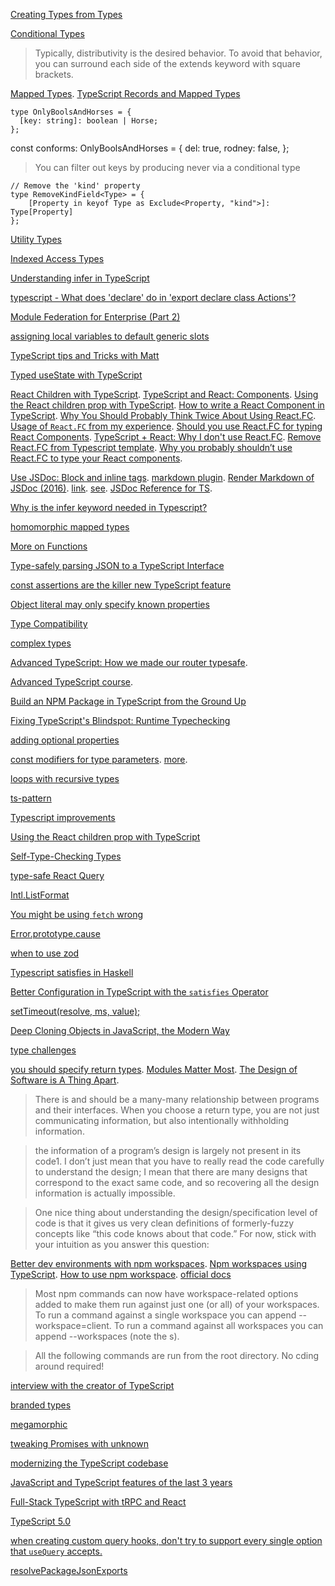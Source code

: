 [Creating Types from Types](https://www.typescriptlang.org/docs/handbook/2/types-from-types.html)

[Conditional Types](https://www.typescriptlang.org/docs/handbook/2/conditional-types.html)

> Typically, distributivity is the desired behavior. To avoid that behavior, you can surround each side of the extends keyword with square brackets.

[Mapped Types](https://www.typescriptlang.org/docs/handbook/2/mapped-types.html). [TypeScript Records and Mapped Types](https://www.wwt.com/article/typescript-records-and-mapped-types)

    type OnlyBoolsAndHorses = {
      [key: string]: boolean | Horse;
    };
 
const conforms: OnlyBoolsAndHorses = {
  del: true,
  rodney: false,
};

> You can filter out keys by producing never via a conditional type

    // Remove the 'kind' property
    type RemoveKindField<Type> = {
        [Property in keyof Type as Exclude<Property, "kind">]: Type[Property]
    };

[Utility Types](https://www.typescriptlang.org/docs/handbook/utility-types.html)

[Indexed Access Types](https://www.typescriptlang.org/docs/handbook/2/indexed-access-types.html)

[Understanding infer in TypeScript](https://blog.logrocket.com/understanding-infer-typescript/)

[typescript - What does 'declare' do in 'export declare class Actions'?](https://stackoverflow.com/questions/35019987/what-does-declare-do-in-export-declare-class-actions)

[Module Federation for Enterprise (Part 2)](https://dev.to/waldronmatt/module-federation-for-enterprise-part-2-men)

[assigning local variables to default generic slots](https://twitter.com/mpocock1/status/1516752789564764160)

[TypeScript tips and Tricks with Matt](https://www.youtube.com/watch?v=hBk4nV7q6-w)

[Typed useState with TypeScript](https://www.carlrippon.com/typed-usestate-with-typescript/)

[React Children with TypeScript](https://www.carlrippon.com/react-children-with-typescript/). [TypeScript and React: Components](https://fettblog.eu/typescript-react/components/). [Using the React children prop with TypeScript](https://blog.logrocket.com/using-react-children-prop-typescript/). [How to write a React Component in TypeScript](https://kentcdodds.com/blog/how-to-write-a-react-component-in-typescript). [Why You Should Probably Think Twice About Using React.FC](https://spin.atomicobject.com/2022/01/04/think-twice-react-fc/). [Usage of `React.FC` from my experience](https://dev.to/xenoxdev/usage-of-reactfc-from-my-experience-22n7). [Should you use React.FC for typing React Components](https://medium.com/@harrymt/should-you-use-react-fc-for-typing-react-components-62cde9ba67c). [TypeScript + React: Why I don't use React.FC](https://fettblog.eu/typescript-react-why-i-dont-use-react-fc/). [Remove React.FC from Typescript template](https://github.com/facebook/create-react-app/pull/8177). [Why you probably shouldn’t use React.FC to type your React components](https://blog.raccoons.be/react-fc-opinion).

[Use JSDoc: Block and inline tags](https://jsdoc.app/about-block-inline-tags.html). [markdown plugin](https://jsdoc.app/plugins-markdown.html). [Render Markdown of JSDoc (2016)](https://github.com/microsoft/vscode/issues/17414). [link](https://jsdoc.app/tags-inline-link.html). [see](https://jsdoc.app/tags-see.html). [JSDoc Reference for TS](https://www.typescriptlang.org/docs/handbook/jsdoc-supported-types.html).

[Why is the infer keyword needed in Typescript?](https://stackoverflow.com/questions/60067100/why-is-the-infer-keyword-needed-in-typescript)

[homomorphic mapped types](https://github.com/Microsoft/TypeScript/pull/12563)

[More on Functions](https://www.typescriptlang.org/docs/handbook/2/functions.html)

[Type-safely parsing JSON to a TypeScript Interface](https://dev.to/codeprototype/safely-parsing-json-to-a-typescript-interface-3lkj)

[const assertions are the killer new TypeScript feature](https://blog.logrocket.com/const-assertions-are-the-killer-new-typescript-feature-b73451f35802/)

[Object literal may only specify known properties](https://stackoverflow.com/questions/31816061/why-am-i-getting-an-error-object-literal-may-only-specify-known-properties)

[Type Compatibility](https://www.typescriptlang.org/docs/handbook/type-compatibility.html)

[complex types](https://twitter.com/tesseralis/status/1530346544137789443)

[Advanced TypeScript: How we made our router typesafe](https://twitter.com/zoontek/status/1531190031372673024?t=sAEYxNDdseHXVgChM_1UpQ&s=03).

[Advanced TypeScript course](https://www.youtube.com/playlist?list=PLIvujZeVDLMx040-j1W4WFs1BxuTGdI_b).

[Build an NPM Package in TypeScript from the Ground Up](https://spin.atomicobject.com/2022/06/21/npm-package-typescript/)

[Fixing TypeScript's Blindspot: Runtime Typechecking](https://www.youtube.com/watch?v=rY_XqfSHock)

[adding optional properties](https://twitter.com/housecor/status/1580600449367183360)

[const modifiers for type parameters](https://twitter.com/AndaristRake/status/1602645915474477056). [more](https://twitter.com/AndaristRake/status/1602701606721814528).

[loops with recursive types](https://twitter.com/GabrielVergnaud/status/1602700630182739968)

[ts-pattern](https://twitter.com/GabrielVergnaud/status/1606290608934395906)

[Typescript improvements](https://news.ycombinator.com/item?id=34132866)

[Using the React children prop with TypeScript](https://blog.logrocket.com/using-react-children-prop-with-typescript/)

[Self-Type-Checking Types](https://twitter.com/devanshj__/status/1610423724708343808)

[type-safe React Query](https://tkdodo.eu/blog/type-safe-react-query)

[Intl.ListFormat](https://www.youtube.com/watch?v=dpyHNj1l0wg)

[You might be using `fetch` wrong](https://twitter.com/Steve8708/status/1611437686958739456)

[Error.prototype.cause](https://twitter.com/Steve8708/status/1611757223008665600)

[when to use zod](https://twitter.com/mattpocockuk/status/1612397810183274497)

[Typescript satisfies in Haskell](https://www.reddit.com/r/haskell/comments/105hvwc/typescript_satisfies_in_haskell/)

[Better Configuration in TypeScript with the `satisfies` Operator](https://www.builder.io/blog/satisfies-operator)

[setTimeout(resolve, ms, value);](https://twitter.com/WebReflection/status/1616835902893969409)

[Deep Cloning Objects in JavaScript, the Modern Way](https://dev.to/builderio/deep-cloning-objects-in-javascript-the-modern-way-17kf)

[type challenges](https://twitter.com/mattpocockuk/status/1617891002563588099)

[you should specify return types](https://twitter.com/jimmykoppel/status/1623159666078253056). [Modules Matter Most](https://existentialtype.wordpress.com/2011/04/16/modules-matter-most/). [The Design of Software is A Thing Apart](https://www.pathsensitive.com/2018/01/the-design-of-software-is-thing-apart.html).

> There is and should be a many-many relationship between programs and their interfaces.  When you choose a return type, you are not just communicating information, but also intentionally withholding information.

> the information of a program’s design is largely not present in its code1. I don’t just mean that you have to really read the code carefully to understand the design; I mean that there are many designs that correspond to the exact same code, and so recovering all the design information is actually impossible.

> One nice thing about understanding the design/specification level of code is that it gives us very clean definitions of formerly-fuzzy concepts like “this code knows about that code.” For now, stick with your intuition as you answer this question:

[Better dev environments with npm workspaces](https://oliverjam.es/articles/npm-workspaces). [Npm workspaces using TypeScript](https://pgarciacamou.medium.com/workspaces-mvp-with-npm-using-typescript-37e391e26c93). [How to use npm workspace](https://stackoverflow.com/questions/73286125/how-to-use-npm-workspace). [official docs](https://docs.npmjs.com/cli/v9/using-npm/workspaces?v=true)

>  Most npm commands can now have workspace-related options added to make them run against just one (or all) of your workspaces. To run a command against a single workspace you can append --workspace=client. To run a command against all workspaces you can append --workspaces (note the s).

> All the following commands are run from the root directory. No cding around required!

[interview with the creator of TypeScript](https://twitter.com/TimSweeneyEpic/status/1624556394245419011)

[branded types](https://twitter.com/mattpocockuk/status/1625173884885401600)

[megamorphic](https://twitter.com/mhevery/status/1625568637976453121)

[tweaking Promises with unknown](https://twitter.com/mattpocockuk/status/1627296901329477632)

[modernizing the TypeScript codebase](https://twitter.com/typescript/status/1633946375422644225)

[JavaScript and TypeScript features of the last 3 years](https://news.ycombinator.com/item?id=35079971)

[Full-Stack TypeScript with tRPC and React](https://news.ycombinator.com/item?id=35150100)

[TypeScript 5.0](https://devblogs.microsoft.com/typescript/announcing-typescript-5-0/)

[when creating custom query hooks, don't try to support every single option that `useQuery` accepts.](https://twitter.com/Julien_Delort/status/1636740585473077250)

[resolvePackageJsonExports](https://twitter.com/ixahmedxii/status/1636708896365588480)

